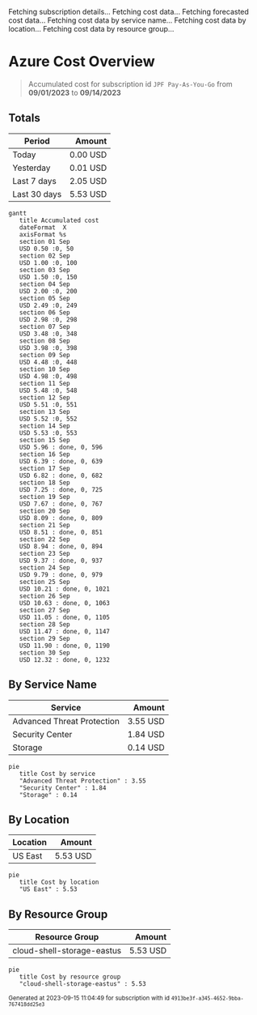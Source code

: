 Fetching subscription details...
Fetching cost data...
Fetching forecasted cost data...
Fetching cost data by service name...
Fetching cost data by location...
Fetching cost data by resource group...
# Azure Cost Overview

> Accumulated cost for subscription id `JPF Pay-As-You-Go` from **09/01/2023** to **09/14/2023**

## Totals

|Period|Amount|
|---|---:|
|Today|0.00 USD|
|Yesterday|0.01 USD|
|Last 7 days|2.05 USD|
|Last 30 days|5.53 USD|

```mermaid
gantt
   title Accumulated cost
   dateFormat  X
   axisFormat %s
   section 01 Sep
   USD 0.50 :0, 50
   section 02 Sep
   USD 1.00 :0, 100
   section 03 Sep
   USD 1.50 :0, 150
   section 04 Sep
   USD 2.00 :0, 200
   section 05 Sep
   USD 2.49 :0, 249
   section 06 Sep
   USD 2.98 :0, 298
   section 07 Sep
   USD 3.48 :0, 348
   section 08 Sep
   USD 3.98 :0, 398
   section 09 Sep
   USD 4.48 :0, 448
   section 10 Sep
   USD 4.98 :0, 498
   section 11 Sep
   USD 5.48 :0, 548
   section 12 Sep
   USD 5.51 :0, 551
   section 13 Sep
   USD 5.52 :0, 552
   section 14 Sep
   USD 5.53 :0, 553
   section 15 Sep
   USD 5.96 : done, 0, 596
   section 16 Sep
   USD 6.39 : done, 0, 639
   section 17 Sep
   USD 6.82 : done, 0, 682
   section 18 Sep
   USD 7.25 : done, 0, 725
   section 19 Sep
   USD 7.67 : done, 0, 767
   section 20 Sep
   USD 8.09 : done, 0, 809
   section 21 Sep
   USD 8.51 : done, 0, 851
   section 22 Sep
   USD 8.94 : done, 0, 894
   section 23 Sep
   USD 9.37 : done, 0, 937
   section 24 Sep
   USD 9.79 : done, 0, 979
   section 25 Sep
   USD 10.21 : done, 0, 1021
   section 26 Sep
   USD 10.63 : done, 0, 1063
   section 27 Sep
   USD 11.05 : done, 0, 1105
   section 28 Sep
   USD 11.47 : done, 0, 1147
   section 29 Sep
   USD 11.90 : done, 0, 1190
   section 30 Sep
   USD 12.32 : done, 0, 1232
```

## By Service Name

|Service|Amount|
|---|---:|
|Advanced Threat Protection|3.55 USD|
|Security Center|1.84 USD|
|Storage|0.14 USD|

```mermaid
pie
   title Cost by service
   "Advanced Threat Protection" : 3.55
   "Security Center" : 1.84
   "Storage" : 0.14
```

## By Location

|Location|Amount|
|---|---:|
|US East|5.53 USD|

```mermaid
pie
   title Cost by location
   "US East" : 5.53
```

## By Resource Group

|Resource Group|Amount|
|---|---:|
|cloud-shell-storage-eastus|5.53 USD|

```mermaid
pie
   title Cost by resource group
   "cloud-shell-storage-eastus" : 5.53
```

<sup>Generated at 2023-09-15 11:04:49 for subscription with id `4913be3f-a345-4652-9bba-767418dd25e3`</sup>
